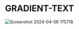 # GRADIENT-TEXT
![Screenshot 2024-04-06 175718](https://github.com/Amisha0971/GRADIENT-TEXT-HTML-CSS/assets/136344215/1a802b63-a9da-44ef-be67-0a0424fd0bee)
